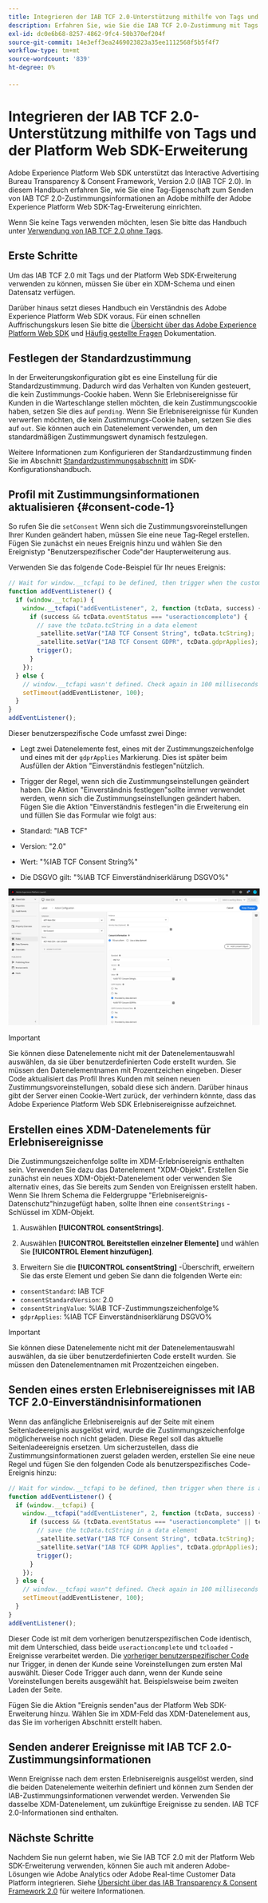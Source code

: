 ```yaml
---
title: Integrieren der IAB TCF 2.0-Unterstützung mithilfe von Tags und der Platform Web SDK-Erweiterung
description: Erfahren Sie, wie Sie die IAB TCF 2.0-Zustimmung mit Tags und der Adobe Experience Platform Web SDK-Erweiterung einrichten.
exl-id: dc0e6b68-8257-4862-9fc4-50b370ef204f
source-git-commit: 14e3eff3ea2469023823a35ee1112568f5b5f4f7
workflow-type: tm+mt
source-wordcount: '839'
ht-degree: 0%

---
```


# Integrieren der IAB TCF 2.0-Unterstützung mithilfe von Tags und der Platform Web SDK-Erweiterung

Adobe Experience Platform Web SDK unterstützt das Interactive Advertising Bureau Transparency &amp; Consent Framework, Version 2.0 (IAB TCF 2.0). In diesem Handbuch erfahren Sie, wie Sie eine Tag-Eigenschaft zum Senden von IAB TCF 2.0-Zustimmungsinformationen an Adobe mithilfe der Adobe Experience Platform Web SDK-Tag-Erweiterung einrichten.

Wenn Sie keine Tags verwenden möchten, lesen Sie bitte das Handbuch unter [Verwendung von IAB TCF 2.0 ohne Tags](./without-launch.md).

## Erste Schritte

Um das IAB TCF 2.0 mit Tags und der Platform Web SDK-Erweiterung verwenden zu können, müssen Sie über ein XDM-Schema und einen Datensatz verfügen.

Darüber hinaus setzt dieses Handbuch ein Verständnis des Adobe Experience Platform Web SDK voraus. Für einen schnellen Auffrischungskurs lesen Sie bitte die [Übersicht über das Adobe Experience Platform Web SDK](../../home.md) und [Häufig gestellte Fragen](../../web-sdk-faq.md) Dokumentation.

## Festlegen der Standardzustimmung

In der Erweiterungskonfiguration gibt es eine Einstellung für die Standardzustimmung. Dadurch wird das Verhalten von Kunden gesteuert, die kein Zustimmungs-Cookie haben. Wenn Sie Erlebnisereignisse für Kunden in die Warteschlange stellen möchten, die kein Zustimmungscookie haben, setzen Sie dies auf `pending`. Wenn Sie Erlebnisereignisse für Kunden verwerfen möchten, die kein Zustimmungs-Cookie haben, setzen Sie dies auf `out`. Sie können auch ein Datenelement verwenden, um den standardmäßigen Zustimmungswert dynamisch festzulegen.

Weitere Informationen zum Konfigurieren der Standardzustimmung finden Sie im Abschnitt [Standardzustimmungsabschnitt](../../fundamentals/configuring-the-sdk.md#default-consent) im SDK-Konfigurationshandbuch.

## Profil mit Zustimmungsinformationen aktualisieren {#consent-code-1}

So rufen Sie die `setConsent` Wenn sich die Zustimmungsvoreinstellungen Ihrer Kunden geändert haben, müssen Sie eine neue Tag-Regel erstellen. Fügen Sie zunächst ein neues Ereignis hinzu und wählen Sie den Ereignistyp &quot;Benutzerspezifischer Code&quot;der Haupterweiterung aus.

Verwenden Sie das folgende Code-Beispiel für Ihr neues Ereignis:

```javascript
// Wait for window.__tcfapi to be defined, then trigger when the customer has completed their consent and preferences.
function addEventListener() {
  if (window.__tcfapi) {
    window.__tcfapi("addEventListener", 2, function (tcData, success) {
      if (success && tcData.eventStatus === "useractioncomplete") {
        // save the tcData.tcString in a data element
        _satellite.setVar("IAB TCF Consent String", tcData.tcString);
        _satellite.setVar("IAB TCF Consent GDPR", tcData.gdprApplies);
        trigger();
      }
    });
  } else {
    // window.__tcfapi wasn't defined. Check again in 100 milliseconds
    setTimeout(addEventListener, 100);
  }
}
addEventListener();
```

Dieser benutzerspezifische Code umfasst zwei Dinge:

* Legt zwei Datenelemente fest, eines mit der Zustimmungszeichenfolge und eines mit der `gdprApplies` Markierung. Dies ist später beim Ausfüllen der Aktion &quot;Einverständnis festlegen&quot;nützlich.

* Trigger der Regel, wenn sich die Zustimmungseinstellungen geändert haben. Die Aktion &quot;Einverständnis festlegen&quot;sollte immer verwendet werden, wenn sich die Zustimmungseinstellungen geändert haben. Fügen Sie die Aktion &quot;Einverständnis festlegen&quot;in die Erweiterung ein und füllen Sie das Formular wie folgt aus:

* Standard: &quot;IAB TCF&quot;
* Version: &quot;2.0&quot;
* Wert: &quot;%IAB TCF Consent String%&quot;
* Die DSGVO gilt: &quot;%IAB TCF Einverständniserklärung DSGVO%&quot;

![IAB-Einverständnisaktion festlegen](../../assets/consent/iab-tcf/with-launch/iab-action.png)

>[!IMPORTANT]
>
>Sie können diese Datenelemente nicht mit der Datenelementauswahl auswählen, da sie über benutzerdefinierten Code erstellt wurden. Sie müssen den Datenelementnamen mit Prozentzeichen eingeben. Dieser Code aktualisiert das Profil Ihres Kunden mit seinen neuen Zustimmungsvoreinstellungen, sobald diese sich ändern. Darüber hinaus gibt der Server einen Cookie-Wert zurück, der verhindern könnte, dass das Adobe Experience Platform Web SDK Erlebnisereignisse aufzeichnet.

## Erstellen eines XDM-Datenelements für Erlebnisereignisse

Die Zustimmungszeichenfolge sollte im XDM-Erlebnisereignis enthalten sein. Verwenden Sie dazu das Datenelement &quot;XDM-Objekt&quot;. Erstellen Sie zunächst ein neues XDM-Objekt-Datenelement oder verwenden Sie alternativ eines, das Sie bereits zum Senden von Ereignissen erstellt haben. Wenn Sie Ihrem Schema die Feldergruppe &quot;Erlebnisereignis-Datenschutz&quot;hinzugefügt haben, sollte Ihnen eine `consentStrings` -Schlüssel im XDM-Objekt.

1. Auswählen **[!UICONTROL consentStrings]**.

1. Auswählen **[!UICONTROL Bereitstellen einzelner Elemente]** und wählen Sie **[!UICONTROL Element hinzufügen]**.

1. Erweitern Sie die **[!UICONTROL consentString]** -Überschrift, erweitern Sie das erste Element und geben Sie dann die folgenden Werte ein:

* `consentStandard`: IAB TCF
* `consentStandardVersion`: 2.0
* `consentStringValue`: %IAB TCF-Zustimmungszeichenfolge%
* `gdprApplies`: %IAB TCF Einverständniserklärung DSGVO%

>[!IMPORTANT]
>
>Sie können diese Datenelemente nicht mit der Datenelementauswahl auswählen, da sie über benutzerdefinierten Code erstellt wurden. Sie müssen den Datenelementnamen mit Prozentzeichen eingeben.

## Senden eines ersten Erlebnisereignisses mit IAB TCF 2.0-Einverständnisinformationen

Wenn das anfängliche Erlebnisereignis auf der Seite mit einem Seitenladeereignis ausgelöst wird, wurde die Zustimmungszeichenfolge möglicherweise noch nicht geladen. Diese Regel soll das aktuelle Seitenladeereignis ersetzen. Um sicherzustellen, dass die Zustimmungsinformationen zuerst geladen werden, erstellen Sie eine neue Regel und fügen Sie den folgenden Code als benutzerspezifisches Code-Ereignis hinzu:

```javascript
// Wait for window.__tcfapi to be defined, then trigger when there is a consent string
function addEventListener() {
  if (window.__tcfapi) {
    window.__tcfapi("addEventListener", 2, function (tcData, success) {
      if (success && (tcData.eventStatus === "useractioncomplete" || tcData.eventStatus === "tcloaded")) {
        // save the tcData.tcString in a data element
        _satellite.setVar("IAB TCF Consent String", tcData.tcString);
        _satellite.setVar("IAB TCF GDPR Applies", tcData.gdprApplies);
        trigger();
      }
    });
  } else {
    // window.__tcfapi wasn"t defined. Check again in 100 milliseconds
    setTimeout(addEventListener, 100);
  }
}
addEventListener();
```

Dieser Code ist mit dem vorherigen benutzerspezifischen Code identisch, mit dem Unterschied, dass beide `useractioncomplete` und `tcloaded` -Ereignisse verarbeitet werden. Die [vorheriger benutzerspezifischer Code](#consent-code-1) nur Trigger, in denen der Kunde seine Voreinstellungen zum ersten Mal auswählt. Dieser Code Trigger auch dann, wenn der Kunde seine Voreinstellungen bereits ausgewählt hat. Beispielsweise beim zweiten Laden der Seite.

Fügen Sie die Aktion &quot;Ereignis senden&quot;aus der Platform Web SDK-Erweiterung hinzu. Wählen Sie im XDM-Feld das XDM-Datenelement aus, das Sie im vorherigen Abschnitt erstellt haben.

## Senden anderer Ereignisse mit IAB TCF 2.0-Zustimmungsinformationen

Wenn Ereignisse nach dem ersten Erlebnisereignis ausgelöst werden, sind die beiden Datenelemente weiterhin definiert und können zum Senden der IAB-Zustimmungsinformationen verwendet werden. Verwenden Sie dasselbe XDM-Datenelement, um zukünftige Ereignisse zu senden. IAB TCF 2.0-Informationen sind enthalten.

## Nächste Schritte

Nachdem Sie nun gelernt haben, wie Sie IAB TCF 2.0 mit der Platform Web SDK-Erweiterung verwenden, können Sie auch mit anderen Adobe-Lösungen wie Adobe Analytics oder Adobe Real-time Customer Data Platform integrieren. Siehe [Übersicht über das IAB Transparency &amp; Consent Framework 2.0](./overview.md) für weitere Informationen.
